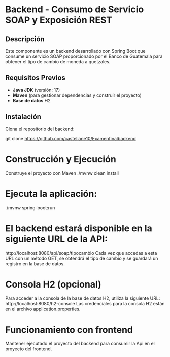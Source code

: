 # Backend - Consumo de Servicio SOAP y Exposición REST

## Descripción

Este componente es un backend desarrollado con Spring Boot que consume un servicio SOAP proporcionado por el Banco de Guatemala para obtener el tipo de cambio de moneda a quetzales. 

## Requisitos Previos

- **Java JDK** (versión: 17)
- **Maven** (para gestionar dependencias y construir el proyecto)
- **Base de datos** H2


## Instalación

Clona el repositorio del backend:

git clone <https://github.com/castellane10/Examenfinalbackend>


# Construcción y Ejecución
Construye el proyecto con Maven
./mvnw clean install

# Ejecuta la aplicación:
./mvnw spring-boot:run

# El backend estará disponible en la siguiente URL de la API:
http://localhost:8080/api/soap/tipocambio
Cada vez que accedas a esta URL con un método GET, se obtendrá el tipo de cambio y se guardará un registro en la base de datos.

# Consola H2 (opcional)
Para acceder a la consola de la base de datos H2, utiliza la siguiente URL:
http://localhost:8080/h2-console
Las credenciales para la consola H2 están en el archivo application.properties.

# Funcionamiento con frontend
Mantener ejecutado el proyecto del backend para consumir la Api en el proyecto del frontend.